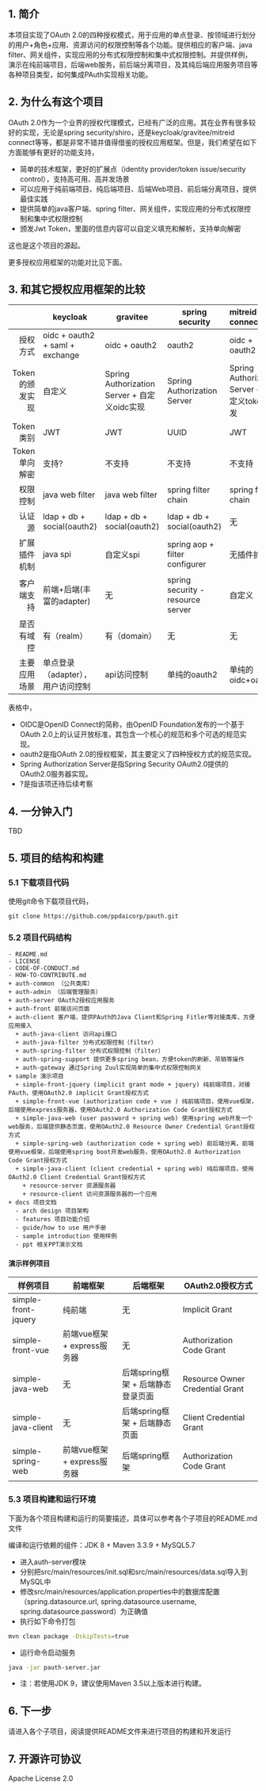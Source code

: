 ## 1. 简介

本项目实现了OAuth 2.0的四种授权模式，用于应用的单点登录、按领域进行划分的用户+角色+应用、资源访问的权限控制等各个功能。提供相应的客户端、java filter、网关组件，实现应用的分布式权限控制和集中式权限控制。并提供样例，演示在纯前端项目，后端web服务，前后端分离项目，及其纯后端应用服务项目等各种项目类型，如何集成PAuth实现相关功能。

## 2. 为什么有这个项目

OAuth 2.0作为一个业界的授权代理模式，已经有广泛的应用。其在业界有很多较好的实现，无论是spring security/shiro，还是keycloak/gravitee/mitreid connect等等，都是非常不错并值得借鉴的授权应用框架。但是，我们希望在如下方面能够有更好的功能支持，

- 简单的技术框架，更好的扩展点（identity provider/token issue/security control），支持高可用、高并发场景
- 可以应用于纯前端项目、纯后端项目、后端Web项目、前后端分离项目，提供最佳实践
- 提供简单的java客户端、spring filter、网关组件，实现应用的分布式权限控制和集中式权限控制
- 颁发Jwt Token，里面的信息内容可以自定义填充和解析，支持单向解密

这也是这个项目的源起。

更多授权应用框架的功能对比见下面。

## 3. 和其它授权应用框架的比较

|  | keycloak | gravitee | spring security  | mitreid connect | PAuth |
| ---:  | ---  |  --- | ---   | :---  | :---  |
| 授权方式 | oidc + oauth2 + saml + exchange | oidc + oauth2 | oauth2 | oidc + oauth2 | oidc + oauth2 |
| Token的颁发实现 |  自定义  | Spring Authorization Server + 自定义oidc实现 | Spring Authorization Server | Spring Authorization Server + 自定义token颁发 |  自定义token颁发 + 自定义oidc实现  |
| Token类别 |  JWT  | JWT | UUID | JWT |  JWT |
| Token单向解密 |  支持? | 不支持 | 不支持 | 不支持 | 支持 |
| 权限控制  | java web filter | java web filter | spring filter chain | spring filter chain | spring filter chain |
| 认证源 |   ldap + db + social(oauth2)   |  ldap + db + social(oauth2)  |  ldap + db + social(oauth2)  | 无 |  ldap + db + social(oauth2)  |
| 扩展插件机制  |  java spi   | 自定义spi | spring aop + filter configurer | 无插件扩展? | spring bean |
| 客户端支持  | 前端+后端(丰富的adapter) | 无 | spring security - resource server |  自定义 | spring security - resource server  |
| 是否有域控 | 有（realm）  |  有（domain） | 无  | 无  | 有（domain） |
| 主要应用场景 | 单点登录（adapter），用户访问控制  |  api访问控制 | 单纯的oauth2  | 单纯的oidc+oauth2  | 单点登录和api访问控制 |


表格中，
- OIDC是OpenID Connect的简称，由OpenID Foundation发布的一个基于OAuth 2.0上的认证开放标准，其包含一个核心的规范和多个可选的规范实现。
- oauth2是指OAuth 2.0的授权框架，其主要定义了四种授权方式的规范实现。
- Spring Authorization Server是指Spring Security OAuth2.0提供的OAuth2.0服务器实现。
- ?是指该项还待后续考察

## 4. 一分钟入门

TBD

## 5. 项目的结构和构建

### 5.1 下载项目代码
使用git命令下载项目代码，
```
git clone https://github.com/ppdaicorp/pauth.git
```

### 5.2 项目代码结构

```
- README.md
- LICENSE
- CODE-OF-CONDUCT.md
- HOW-TO-CONTRIBUTE.md
+ auth-common （公共类库）
+ auth-admin （后端管理服务）
+ auth-server OAuth2授权应用服务
+ auth-front 前端访问页面
+ auth-client 客户端、提供PAuth的Java Client和Spring Fitler等对接类库，方便应用接入
  + auth-java-client 访问api接口
  + auth-java-filter 分布式权限控制（filter）
  + auth-spring-filter 分布式权限控制（filter）
  + auth-spring-support 提供更多spring bean，方便token的刷新、吊销等操作
  + auth-gateway 通过Spring Zuul实现简单的集中式权限控制网关
+ sample 演示项目
  + simple-front-jquery (implicit grant mode + jquery) 纯前端项目，对接PAuth，使用OAuth2.0 implicit Grant授权方式
  + simple-front-vue (authorization code + vue ) 纯前端项目，使用vue框架，后端使用express服务器，使用OAuth2.0 Authorization Code Grant授权方式
  + simple-java-web (user password + spring web) 使用spring web开发一个web服务，后端提供静态页面，使用OAuth2.0 Resource Owner Credential Grant授权方式
  + simple-spring-web (authorization code + spring web) 前后端分离，前端使用vue框架，后端使用spring boot开发web服务，使用OAuth2.0 Authorization Code Grant授权方式
  + simple-java-client (client credential + spring web) 纯后端项目，使用OAuth2.0 Client Credential Grant授权方式
    + resource-server 资源服务器
    + resource-client 访问资源服务器的一个应用
+ docs 项目文档
  - arch design 项目架构
  - features 项目功能介绍
  - guide/how to use 用户手册
  - sample introduction 使用样例
  - ppt 相关PPT演示文档
```

#### 演示样例项目

| 样例项目 | 前端框架 | 后端框架 | OAuth2.0授权方式 |
| --- | --- | --- | --- |
| simple-front-jquery | 纯前端 | 无 | Implicit Grant |
| simple-front-vue | 前端vue框架 + express服务器 | 无 | Authorization Code Grant |
| simple-java-web | 无 | 后端spring框架 + 后端静态登录页面 | Resource Owner Credential Grant |
| simple-java-client | 无 | 后端spring框架 + 后端静态页面 | Client Credential Grant |
| simple-spring-web | 前端vue框架 + express服务器|后端spring框架 |Authorization Code Grant |

### 5.3 项目构建和运行环境

下面为各个项目构建和运行的简要描述，具体可以参考各个子项目的README.md文件

编译和运行依赖的组件：JDK 8 + Maven 3.3.9 + MySQL5.7
   - 进入auth-server模块
   - 分别把src/main/resources/init.sql和src/main/resources/data.sql导入到MySQL中
   - 修改src/main/resources/application.properties中的数据库配置（spring.datasource.url, spring.datasource.username, spring.datasource.password）为正确值
   - 执行如下命令打包
   ``` bash
   mvn clean package -DskipTests=true
   ```
   - 运行命令启动服务
   ``` bash
   java -jar pauth-server.jar
   ```
   - 注：若使用JDK 9，建议使用Maven 3.5以上版本进行构建。

## 6. 下一步

请进入各个子项目，阅读提供README文件来进行项目的构建和开发运行

## 7. 开源许可协议
Apache License 2.0

